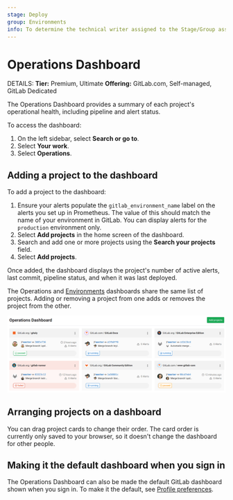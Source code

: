 ```yaml
---
stage: Deploy
group: Environments
info: To determine the technical writer assigned to the Stage/Group associated with this page, see https://handbook.gitlab.com/handbook/product/ux/technical-writing/#assignments
---
```


# Operations Dashboard

DETAILS:
**Tier:** Premium, Ultimate
**Offering:** GitLab.com, Self-managed, GitLab Dedicated

The Operations Dashboard provides a summary of each project's operational health,
including pipeline and alert status.

To access the dashboard:

1. On the left sidebar, select **Search or go to**.
1. Select **Your work**.
1. Select **Operations**.

## Adding a project to the dashboard

To add a project to the dashboard:

1. Ensure your alerts populate the `gitlab_environment_name` label on the alerts you set up in Prometheus.
   The value of this should match the name of your environment in GitLab.
   You can display alerts for the `production` environment only.
1. Select **Add projects** in the home screen of the dashboard.
1. Search and add one or more projects using the **Search your projects** field.
1. Select **Add projects**.

Once added, the dashboard displays the project's number of active alerts,
last commit, pipeline status, and when it was last deployed.

The Operations and [Environments](../../ci/environments/environments_dashboard.md) dashboards share the same list of projects. Adding or removing a project from one adds or removes the project from the other.

![Operations Dashboard with projects](img/index_operations_dashboard_with_projects.png)

## Arranging projects on a dashboard

You can drag project cards to change their order. The card order is currently only saved to your browser, so it doesn't change the dashboard for other people.

## Making it the default dashboard when you sign in

The Operations Dashboard can also be made the default GitLab dashboard shown when
you sign in. To make it the default, see [Profile preferences](../profile/preferences.md).

